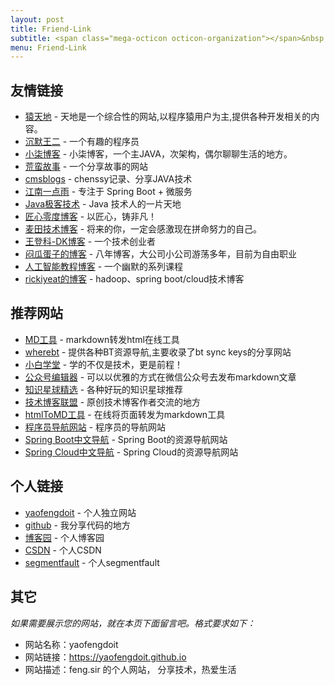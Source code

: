 ```yaml
---
layout: post
title: Friend-Link
subtitle: <span class="mega-octicon octicon-organization"></span>&nbsp;&nbsp; Resource link
menu: Friend-Link
---
```


## 友情链接

- [猿天地](http://cxytiandi.com/) - 天地是一个综合性的网站,以程序猿用户为主,提供各种开发相关的内容。     
- [沉默王二](http://www.itwanger.com) - 一个有趣的程序员
- [小柒博客](https://blog.52itstyle.vip) - 小柒博客，一个主JAVA，次架构，偶尔聊聊生活的地方。
- [荒蛮故事](http://relatos.top/) - 一个分享故事的网站
- [cmsblogs](http://cmsblogs.com/) - chenssy记录、分享JAVA技术
- [江南一点雨](https://www.javaboy.org/) - 专注于 Spring Boot + 微服务
- [Java极客技术](http://www.justdojava.com) - Java 技术人的一片天地
- [匠心零度博客](http://www.jiangxinlingdu.com/) - 以匠心，铸非凡！
- [麦田技术博客](http://blog.itmyhome.com/) - 将来的你，一定会感激现在拼命努力的自己。 
- [王登科-DK博客](http://www.wdk.pw) - 一个技术创业者  
- [闷瓜蛋子的博客](https://fookwood.com) - 八年博客，大公司小公司游荡多年，目前为自由职业
- [人工智能教程博客](http://www.captainbed.net/blog-neo) - 一个幽默的系列课程
- [rickiyeat的博客](http://blog.csdn.net/rickiyeat) - hadoop、spring boot/cloud技术博客   

## 推荐网站

- [MD工具](http://relatos.top/md/) - markdown转发html在线工具  
- [wherebt](http://wherebt.com/) - 提供各种BT资源导航,主要收录了bt sync keys的分享网站
- [小白学堂](http://www.itmind.net/) - 学的不仅是技术，更是前程！
- [公众号编辑器](http://md.ityouknow.com/) - 可以以优雅的方式在微信公众号去发布markdown文章
- [知识星球精选](http://www.zsxq100.com/just-talk-about-make-money) - 各种好玩的知识星球推荐
- [技术博客联盟](http://techblog.pub/) - 原创技术博客作者交流的地方
- [htmlToMD工具](http://relatos.top/2md/) - 在线将页面转发为markdown工具  
- [程序员导航网站](http://tooool.org/) - 程序员的导航网站 
- [Spring Boot中文导航](http://springboot.fun/) - Spring Boot的资源导航网站    
- [Spring Cloud中文导航](http://springcloud.fun/) - Spring Cloud的资源导航网站    


## 个人链接

- [yaofengdoit](https://yaofengdoit.github.io/) - 个人独立网站
- [github](https://github.com/yaofengdoit) -  我分享代码的地方
- [博客园](https://www.cnblogs.com/yaofengdoit/) - 个人博客园
- [CSDN](https://me.csdn.net/fengqifengluoyao)  - 个人CSDN
- [segmentfault](https://segmentfault.com/u/yaofengdoit)  - 个人segmentfault


## 其它  

*如果需要展示您的网站，就在本页下面留言吧。格式要求如下：*

- 网站名称：yaofengdoit  
- 网站链接：https://yaofengdoit.github.io
- 网站描述：feng.sir 的个人网站， 分享技术，热爱生活

